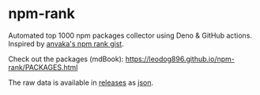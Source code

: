 # npm-rank

Automated top 1000 npm packages collector using Deno & GitHub actions. Inspired by [anvaka's npm rank gist](https://gist.github.com/anvaka/8e8fa57c7ee1350e3491).

Check out the packages (mdBook): https://leodog896.github.io/npm-rank/PACKAGES.html

The raw data is available in [releases](https://github.com/LeoDog896/npm-rank/releases) as [json](https://github.com/LeoDog896/npm-rank/releases/download/latest/raw.txt).
